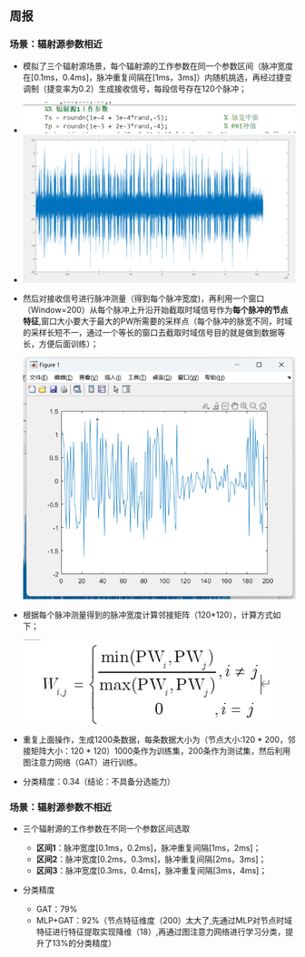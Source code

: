 ## 周报 

### 场景：辐射源参数相近

* 模拟了三个辐射源场景，每个辐射源的工作参数在同一个参数区间（脉冲宽度在[0.1ms，0.4ms]，脉冲重复间隔在[1ms，3ms]）内随机挑选，再经过捷变调制（捷变率为0.2）生成接收信号，每段信号存在120个脉冲；

* <img src='1.png' width='600'>

* <img src='2.png' width='800'>

* 然后对接收信号进行脉冲测量（得到每个脉冲宽度)，再利用一个窗口（Window=200）从每个脉冲上升沿开始截取时域信号作为**每个脉冲的节点特征**,窗口大小要大于最大的PW所需要的采样点（每个脉冲的脉宽不同，时域的采样长短不一，通过一个等长的窗口去截取时域信号目的就是做到数据等长，方便后面训练）；

  ![](3.png)
  
* 根据每个脉冲测量得到的脉冲宽度计算邻接矩阵（120*120），计算方式如下；

  ![](4.png)



* 重复上面操作，生成1200条数据，每条数据大小为（节点大小:120 * 200，邻接矩阵大小：120 * 120）1000条作为训练集，200条作为测试集，然后利用图注意力网络（GAT）进行训练。
* 分类精度：0.34（结论：不具备分选能力）

### 场景：辐射源参数不相近

* 三个辐射源的工作参数在不同一个参数区间选取
  * **区间1**：脉冲宽度[0.1ms，0.2ms]，脉冲重复间隔[1ms，2ms]；
  * **区间2**：脉冲宽度[0.2ms，0.3ms]，脉冲重复间隔[2ms，3ms]；
  * **区间3**：脉冲宽度[0.3ms，0.4ms]，脉冲重复间隔[3ms，4ms]；

* 分类精度
  * GAT：79%
  * MLP+GAT：92%（节点特征维度（200）太大了,先通过MLP对节点时域特征进行特征提取实现降维（18）,再通过图注意力网络进行学习分类，提升了13%的分类精度）







